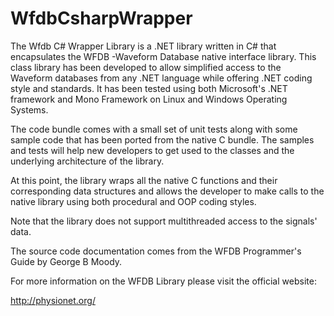 WfdbCsharpWrapper
=================
The Wfdb C# Wrapper Library is a .NET library written in C# that encapsulates the WFDB -Waveform Database native interface library. This class library has been developed to allow simplified access to the Waveform databases from any .NET language while offering .NET coding style and standards. It has been tested using both Microsoft's .NET framework and Mono Framework on Linux and Windows Operating Systems.

The code bundle comes with a small set of unit tests along with some sample code that has been ported from the native C bundle. The samples and tests will help new developers to get used to the classes and the underlying architecture of the library.

At this point, the library wraps all the native C functions and their corresponding data structures and allows the developer to make calls to the native library using both procedural and OOP coding styles.

Note that the library does not support multithreaded access to the signals' data.

The source code documentation comes from the WFDB Programmer's Guide by George B Moody.

For more information on the WFDB Library please visit the official website:

http://physionet.org/
